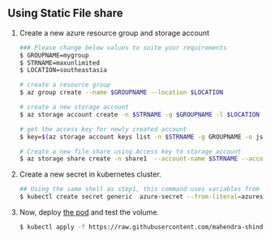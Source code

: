 ## Using Static File share

1.  Create a new azure resource group and storage account 

    ```bash
    ### Please change below values to suite your requirements
    $ GROUPNAME=mygroup
    $ STRNAME=maxunlimited
    $ LOCATION=southeastasia

    # create a resource group
    $ az group create --name $GROUPNAME --location $LOCATION
    
    # create a new storage account
    $ az storage account create -n $STRNAME -g $GROUPNAME -l $LOCATION --sku Standard_LRS

    # get the access key for newly created account
    $ key=$(az storage account keys list -n $STRNAME -g GROUPNAME -o json --query [0].value)

    # Create a new file share using Access key to storage account
    $ az storage share create -n share1  --account-name $STRNAME --account-key $key --quota 5    
    ```

2.  Create a new secret in kubernetes cluster.

    ```bash
    ## Using the same shell as step1, this command uses variables from step1
    $ kubectl create secret generic  azure-secret --from-literal=azurestorageaccountname=$STRNAME --from-literal=azurestorageaccountkey=$key
    ```

3.  Now, deploy [the pod](./deploy-static-volume.yaml) and test the volume.

    ```bash
    $ kubectl apply -f https://raw.githubusercontent.com/mahendra-shinde/kubernetes-demos/master/16-static-fileshare-as-volume/deploy-static-volume.yaml
    
    ```